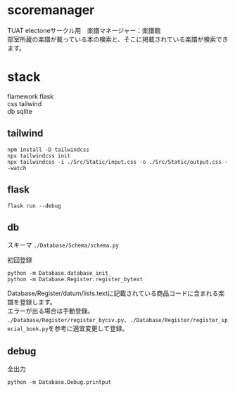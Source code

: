 # scoremanager
TUAT electoneサークル用　楽譜マネージャー：楽譜館\
部室所蔵の楽譜が載っている本の検索と、そこに掲載されている楽譜が検索できます。

# stack
flamework flask\
css tailwind\
db sqlite

## tailwind
```
npm install -D tailwindcss
npx tailwindcss init
npx tailwindcss -i ./Src/Static/input.css -o ./Src/Static/output.css --watch
```
## flask
```
flask run --debug 
```

## db
スキーマ
```./Database/Schema/schema.py```

初回登録
```
python -m Database.database_init_
python -m Database.Register.register_bytext
```
Database/Register/datum/lists.textに記載されている商品コードに含まれる楽譜を登録します。\
エラーが出る場合は手動登録。\
```./Database/Register/register_bycsv.py```、```./Database/Register/register_special_book.py```を参考に適宜変更して登録。


## debug 
全出力
```
python -m Database.Debug.printput
```

